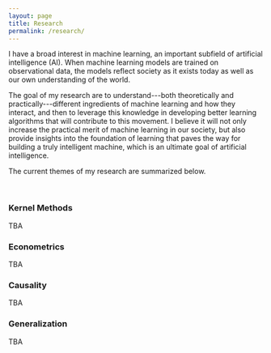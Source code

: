 ```yaml
---
layout: page
title: Research
permalink: /research/
---
```


<p>I have a broad interest in machine learning, an important subfield of artificial intelligence (AI). When machine learning models are trained on observational data, the models reflect society as it exists today as well as our own understanding of the world.</p>

<p>The goal of my research are to understand---both theoretically and practically---different ingredients of machine learning and how they interact, and then to leverage this knowledge in developing better learning algorithms that will contribute to this movement. I believe it will not only increase the practical merit of machine learning in our society, but also provide insights into the foundation of learning that paves the way for building a truly intelligent machine, which is an ultimate goal of artificial intelligence.</p>

<p>The current themes of my research are summarized below.</p>

<br>

<h3>Kernel Methods</h3>

TBA

<h3>Econometrics</h3>

TBA

<h3>Causality</h3>

TBA

<h3>Generalization</h3>

TBA
